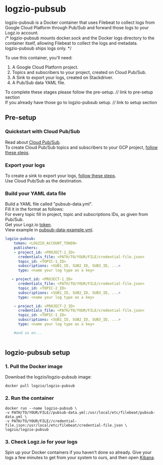 # logzio-pubsub

logzio-pubsub is a Docker container that uses Filebeat to collect logs from Google Cloud Platform through Pub/Sub and forward those logs to your Logz.io account.
<br/>/*
logzio-pubsub mounts docker.sock and the Docker logs directory to the container itself, allowing Filebeat to collect the logs and metadata.
<br/>
logzio-pubsub ships logs only. */<br/>

To use this container, you'll need:
1. A Google Cloud Platform project.
2. Topics and subscribers to your project, created on Cloud Pub/Sub.
3. A Sink to export your logs, created on Stackdriver.
4. A Pub/Sub data YAML file.

To complete these stages please follow the pre-setup. // link to pre-setup section <br/>
If you already have those go to logzio-pubsub setup. // link to setup section

## Pre-setup

### Quickstart with Cloud Pub/Sub
  Read about [Cloud Pub/Sub](https://cloud.google.com/pubsub/docs/overview).<br/>
  To create Cloud Pub/Sub topics and subscribers to your GCP project, [follow these steps](https://cloud.google.com/pubsub/docs/quickstart-console).<br/>
    
### Export your logs
 To create a sink to export your logs, [follow these steps](https://cloud.google.com/logging/docs/export/configure_export_v2).<br/> Use Cloud Pub/Sub as the destination.
### Build your YAML data file
Build a YAML file called "pubsub-data.yml".<br/>
Fill it in the format as follows:<br/>
For every topic fill in project, topic and subscriptions IDs, as given from Pub/Sub.<br/>
Get your Logz.io [token](https://app.logz.io/#/dashboard/settings/general).<br/>
View example in [pubsub-data-example.yml](https://github.com/logzio/logzio-pubsub/blob/develop/pubsub-data-example.yml).

```yml
logzio-pubsub:
    token: <LOGZIO_ACCOUNT_TOKEN>
    publishers:
    - project_id: <PROJECT-1_ID>
      credentials_file: <PATH/TO/YOUR/FILE/credential-file.json>
      topic_id: <TOPIC-1_ID>
      subscriptions: <SUB1_ID, SUB2_ID, SUB3_ID, ...>
      type: <name your log type as a key>

   - project_id: <PROJECT-1_ID>
      credentials_file: <PATH/TO/YOUR/FILE/credential-file.json>
      topic_id: <TOPIC-2_ID>
      subscriptions: <SUB1_ID, SUB2_ID, SUB3_ID, ...>
      type: <name your log type as a key>

    - project_id: <PROJECT-2_ID>
      credentials_file: <PATH/TO/YOUR/FILE/credential-file.json>
      topic_id: <TOPIC-1_ID>
      subscriptions: <SUB1_ID, SUB2_ID, SUB3_ID, ...>
      type: <name your log type as a key>

    #and so on...
    
```
## logzio-pubsub setup

### 1. Pull the Docker image

Download the logzio/logzio-pubsub image:

```shell
docker pull logzio/logzio-pubsub
```

### 2. Run the container

```shell
docker run --name logzio-pubsub \
-v PATH/TO/YOUR/FILE//pubsub-data.yml:/usr/local/etc/filebeat/pubsub-data.yml \
-v PATH/TO/YOUR/FILE//credential-file.json:/usr/local/etc/filebeat/credential-file.json \
logzio/logzio-pubsub
```

### 3. Check Logz.io for your logs

Spin up your Docker containers if you haven’t done so already. Give your logs a few minutes to get from your system to ours, and then open [Kibana](https://app.logz.io/#/dashboard/kibana).
